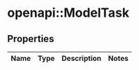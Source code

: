 # openapi::ModelTask


## Properties
Name | Type | Description | Notes
------------ | ------------- | ------------- | -------------


